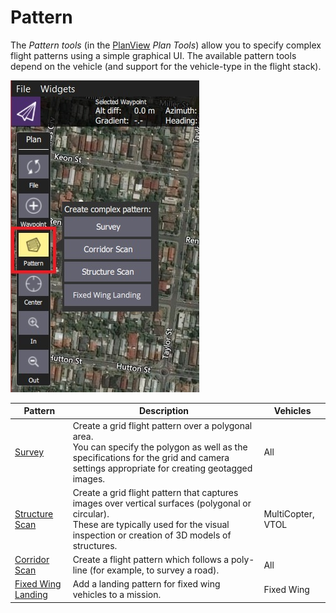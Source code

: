 # Pattern

The *Pattern tools* (in the [PlanView](../PlanView/PlanView.md) *Plan Tools*) allow you to specify complex flight patterns using a simple graphical UI.
The available pattern tools depend on the vehicle (and support for the vehicle-type in the flight stack).

![Pattern Tool (Plan Tools)](../../../assets/plan/pattern/pattern_tool.jpg)

Pattern | Description | Vehicles
--- | --- | ---
[Survey](../PlanView/pattern_survey.md) | Create a grid flight pattern over a polygonal area. <br />You can specify the polygon as well as the specifications for the grid and camera settings appropriate for creating geotagged images. | All 
[Structure Scan](../PlanView/pattern_structure_scan_v2.md) | Create a grid flight pattern that captures images over vertical surfaces (polygonal or circular). <br />These are typically used for the visual inspection or creation of 3D models of structures. | MultiCopter, VTOL
[Corridor Scan](../PlanView/pattern_corridor_scan.md) | Create a flight pattern which follows a poly-line (for example, to survey a road). | All
[Fixed Wing Landing](../PlanView/pattern_fixed_wing_landing.md) | Add a landing pattern for fixed wing vehicles to a mission. | Fixed Wing
